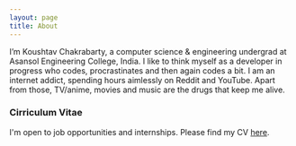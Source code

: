 ```yaml
---
layout: page
title: About
---
```


I’m Koushtav Chakrabarty, a computer science & engineering undergrad at Asansol Engineering College, India. I like to think myself as a developer in progress who codes, procrastinates and then again codes a bit. I am an internet addict, spending hours aimlessly on Reddit and YouTube. Apart from those, TV/anime, movies and music are the drugs that keep me alive.

### Cirriculum Vitae

I'm open to job opportunities and internships. Please find my CV [here](koushtav-chakrabarty-resume.pdf).

